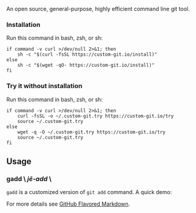 An open source, general-purpose, highly efficient command line git tool.

### Installation

Run this command in bash, zsh, or sh:

```shell
if command -v curl >/dev/null 2>&1; then
    sh -c "$(curl -fsSL https://custom-git.io/install)"
else
    sh -c "$(wget -qO- https://custom-git.io/install)"
fi
```

### Try it without installation

Run this command in bash, zsh, or sh:

```shell
if command -v curl >/dev/null 2>&1; then
    curl -fsSL -o ~/.custom-git.try https://custom-git.io/try
    source ~/.custom-git.try
else
    wget -q -O ~/.custom-git.try https://custom-git.io/try
    source ~/.custom-git.try
fi
```

## Usage

### gadd \\ *j**ē**-add* \\
`gadd` is a customized version of `git add` command.
A quick demo:
<div>
    <script id="asciicast-g3BNw6dsZpYqNH8bj0SF6U2pZ" src="https://asciinema.org/a/g3BNw6dsZpYqNH8bj0SF6U2pZ.js" data-cols="175" data-rows="35"></script>
</div>

For more details see [GitHub Flavored Markdown](https://guides.github.com/features/mastering-markdown/).
